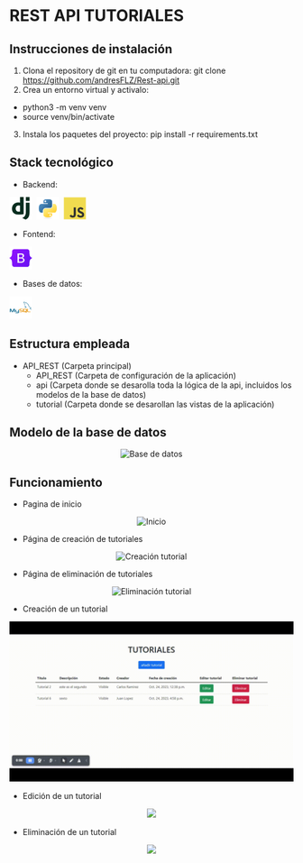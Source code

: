 # REST API TUTORIALES

## Instrucciones de instalación

1. Clona el repository de git en tu computadora: git clone https://github.com/andresFLZ/Rest-api.git
2. Crea un entorno virtual y activalo:
  - python3 -m venv venv
  - source venv/bin/activate
3. Instala los paquetes del proyecto: pip install -r requirements.txt 

## Stack tecnológico

- Backend:
  
<img src="https://github.com/devicons/devicon/blob/master/icons/django/django-plain.svg" title="Django" alt="Django" width="40" height="40"/>&nbsp;
<img src="https://github.com/devicons/devicon/blob/master/icons/python/python-original.svg" title="Python" alt="Python" width="40" height="40"/>&nbsp;
<img src="https://github.com/devicons/devicon/blob/master/icons/javascript/javascript-original.svg" title="Javascript" alt="Javascript" width="40" height="40"/>&nbsp;

- Fontend:
  
<img src="https://github.com/devicons/devicon/blob/master/icons/bootstrap/bootstrap-original.svg" title="Bootstrap" alt="Bootstrap" width="40" height="40"/>&nbsp;
 
- Bases de datos:

<img src="https://github.com/devicons/devicon/blob/master/icons/mysql/mysql-original-wordmark.svg" title="Javascript" alt="Javascript" width="40" height="40"/>&nbsp;

## Estructura empleada

- API_REST (Carpeta principal)
    - API_REST (Carpeta de configuración de la aplicación)
    - api (Carpeta donde se desarolla toda la lógica de la api, incluidos los modelos de la base de datos)
    - tutorial (Carpeta donde se desarollan las vistas de la aplicación)

## Modelo de la base de datos

<div id="img" align="center">
  <image src="https://github.com/andresFLZ/Rest-api/blob/main/img/modeloDB.png" alt="Base de datos">
</div>

## Funcionamiento

- Pagina de inicio
  
<div id="img" align="center">
  <image src="https://github.com/andresFLZ/Rest-api/blob/main/img/inicio.png" alt="Inicio">
</div>
    
- Página de creación de tutoriales

<div id="img" align="center">
  <image src="https://github.com/andresFLZ/Rest-api/blob/main/img/creaci%C3%B3n%20de%20tutorial.png" alt="Creación tutorial">
</div>

- Página de eliminación de tutoriales

<div id="img" align="center">
  <image src="https://github.com/andresFLZ/Rest-api/blob/main/img/eliminaci%C3%B3n%20de%20un%20tutorial.png" alt="Eliminación tutorial">
</div>

- Creación de un tutorial

<div id="header" align="center">
  <img src="https://github.com/andresFLZ/Rest-api/blob/main/img/Crear%20tutorial.gif" width="700" />
</div>

- Edición de un tutorial

<div id="header" align="center">
  <img src="https://github.com/andresFLZ/Rest-api/blob/main/img/Edici%C3%B3n%20de%20un%20tutorial.gif" width="700" />
</div>

- Eliminación de un tutorial

<div id="header" align="center">
  <img src="https://github.com/andresFLZ/Rest-api/blob/main/img/Eliminaci%C3%B3n%20de%20tutorial.gif" width="700" />
</div>
